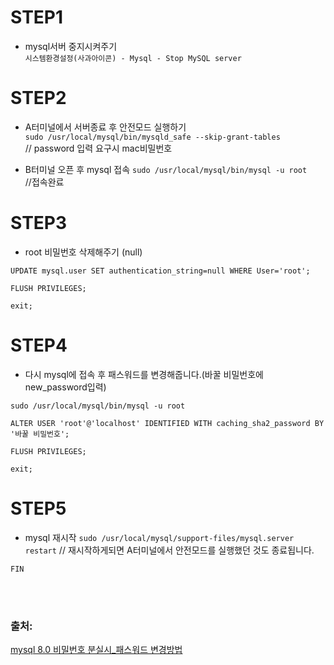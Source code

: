 # STEP1
- mysql서버 중지시켜주기   
`시스템환경설정(사과아이콘) - Mysql - Stop MySQL server `


# STEP2
- A터미널에서 서버종료 후 안전모드 실행하기  
`sudo /usr/local/mysql/bin/mysqld_safe --skip-grant-tables`  
// password 입력 요구시 mac비밀번호
  
- B터미널 오픈 후 mysql 접속
`sudo /usr/local/mysql/bin/mysql -u root`  
//접속완료

# STEP3 
- root 비밀번호 삭제해주기 (null)
```
UPDATE mysql.user SET authentication_string=null WHERE User='root';

FLUSH PRIVILEGES;

exit;
```

# STEP4
- 다시 mysql에 접속 후 패스워드를 변경해줍니다.(바꿀 비밀번호에 new_password입력)
```
sudo /usr/local/mysql/bin/mysql -u root

ALTER USER 'root'@'localhost' IDENTIFIED WITH caching_sha2_password BY '바꿀 비밀번호';

FLUSH PRIVILEGES;

exit;
```
# STEP5
- mysql 재시작 
`sudo /usr/local/mysql/support-files/mysql.server restart`
// 재시작하게되면 A터미널에서 안전모드를 실행했던 것도 종료됩니다.

`FIN`

<br>
<br>

### 출처: 
[mysql 8.0 비밀번호 분실시_패스워드 변경방법](https://kwangkyun-world.tistory.com/entry/mysql-80-%ED%8C%A8%EC%8A%A4%EC%9B%8C%EB%93%9C-%EB%B3%80%EA%B2%BD-%EB%B9%84%EB%B0%80%EB%B2%88%ED%98%B8-%EC%B4%88%EA%B8%B0%ED%99%94-mac#recentComments)
